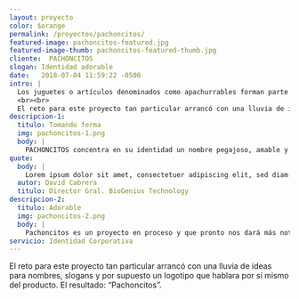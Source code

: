 ```yaml
---
layout: proyecto
color: $orange
permalink: /proyectos/pachoncitos/
featured-image: pachoncitos-featured.jpg
featured-image-thumb: pachoncitos-featured-thumb.jpg
cliente:  PACHONCITOS
slogan: Identidad adorable
date:   2018-07-04 11:59:22 -0500
intro: |
  Los juguetes o artículos denominados como apachurrables forman parte del mercado desde hace varios años, por lo que nuestro cliente Isaac decidió adentrarse al mundo de las mascotas “squeezables”.
  <br><br>
  El reto para este proyecto tan particular arrancó con una lluvia de ideas para nombres, slogans y por supuesto un logotipo que hablara por sí mismo del producto. El resultado: “Pachoncitos”.
descripcion-1:
  titulo: Tomando forma
  img: pachoncitos-1.png
  body: |
    PACHONCITOS concentra en su identidad un nombre pegajoso, amable y divertido que comparte al mercado a primera vista la experiencia de uso de las mascotas apachurrables que ofrece la marca. Colores brillantes y una tipografía tán dinámica como su nombre se presentan a los clientes como una marca lista para apapachar.
quote: 
  body: |
    Lorem ipsum dolor sit amet, consectetuer adipiscing elit, sed diam nonummy nibh euismodtincidunt ut laoreet dolore magna aliquam erat volutpat. Ut wisi enim ad minim veniam, quis nostrud exerci tation ullam- corper suscipit lobortis nisl ut aliquip ex ea commodo consequat. Duis autem vel eum iriure dolor in hendre- rit in vulputate velit esse molestie consequat onsectetuer adipiscing elit, sed diam.
  autor: David Cabrera
  titulo: Director Gral. BioGenius Technology
descripcion-2:
  titulo: Adorable
  img: pachoncitos-2.png
  body: |
    Pachoncitos es un proyecto en proceso y que pronto nos dará más noticias agradables. No quisimos dejar pasar la oportunidad de invitarte a estar pendiente de lo vendrá para la marca y que compartiremos muy pronto.
servicio: Identidad Corporativa
---
```

El reto para este proyecto tan particular arrancó con una lluvia de ideas para nombres, slogans y por supuesto un logotipo que hablara por sí mismo del producto. El resultado: “Pachoncitos”.
